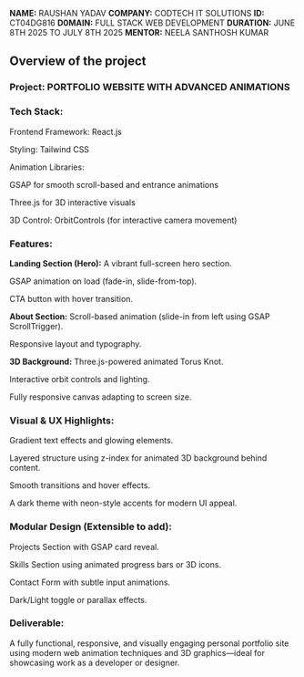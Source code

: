 **NAME:** RAUSHAN YADAV
**COMPANY:** CODTECH IT SOLUTIONS
**ID:** CT04DG816
**D0MAIN:** FULL STACK WEB DEVELOPMENT
**DURATION:** JUNE 8TH 2025 TO JULY 8TH 2025
**MENTOR:** NEELA SANTHOSH KUMAR

## Overview of the project

### Project: PORTFOLIO WEBSITE WITH ADVANCED ANIMATIONS 


### Tech Stack:
Frontend Framework: React.js

Styling: Tailwind CSS

Animation Libraries:

GSAP for smooth scroll-based and entrance animations

Three.js for 3D interactive visuals

3D Control: OrbitControls (for interactive camera movement)

### Features:

**Landing Section (Hero):** A vibrant full-screen hero section.

GSAP animation on load (fade-in, slide-from-top).

CTA button with hover transition.

**About Section:**
Scroll-based animation (slide-in from left using GSAP ScrollTrigger).

Responsive layout and typography.

**3D Background:**
Three.js-powered animated Torus Knot.

Interactive orbit controls and lighting.

Fully responsive canvas adapting to screen size.

### Visual & UX Highlights:
Gradient text effects and glowing elements.

Layered structure using z-index for animated 3D background behind content.

Smooth transitions and hover effects.

A dark theme with neon-style accents for modern UI appeal.

### Modular Design (Extensible to add):
Projects Section with GSAP card reveal.

Skills Section using animated progress bars or 3D icons.

Contact Form with subtle input animations.

Dark/Light toggle or parallax effects.

### Deliverable:
A fully functional, responsive, and visually engaging personal portfolio site using modern web animation techniques and 3D graphics—ideal for showcasing work as a developer or designer.


